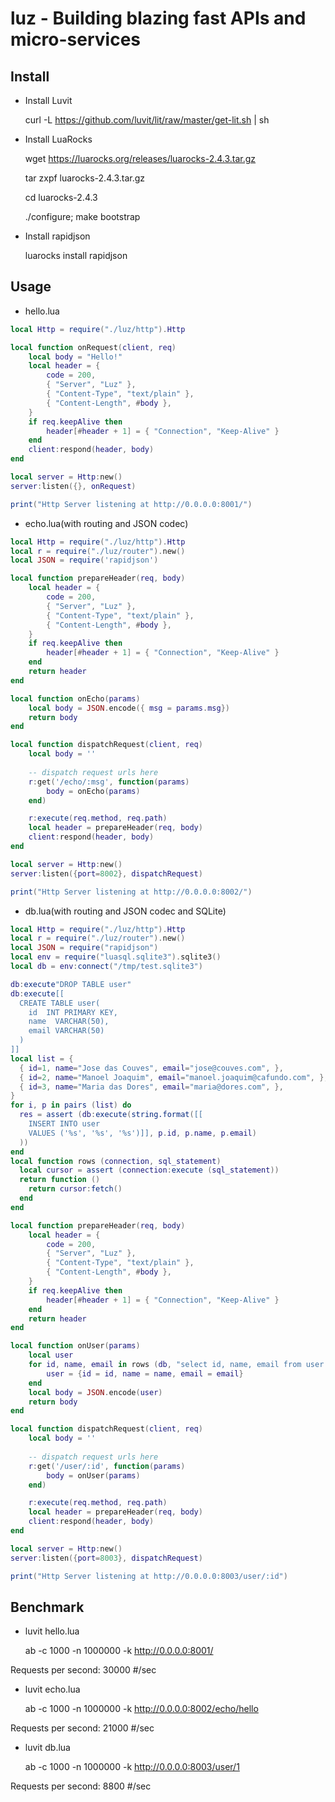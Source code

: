 # luz - Building blazing fast APIs and micro-services

## Install
- Install Luvit

    curl -L https://github.com/luvit/lit/raw/master/get-lit.sh | sh

- Install LuaRocks

    wget https://luarocks.org/releases/luarocks-2.4.3.tar.gz

    tar zxpf luarocks-2.4.3.tar.gz

    cd luarocks-2.4.3

    ./configure; make bootstrap

- Install rapidjson

    luarocks install rapidjson

## Usage
- hello.lua
```Lua
local Http = require("./luz/http").Http

local function onRequest(client, req)
	local body = "Hello!"
	local header = {
		code = 200,
		{ "Server", "Luz" },
		{ "Content-Type", "text/plain" },
		{ "Content-Length", #body },
	}
	if req.keepAlive then
		header[#header + 1] = { "Connection", "Keep-Alive" }
	end
	client:respond(header, body)
end

local server = Http:new()
server:listen({}, onRequest)

print("Http Server listening at http://0.0.0.0:8001/")
```

- echo.lua(with routing and JSON codec)
```Lua
local Http = require("./luz/http").Http
local r = require("./luz/router").new()
local JSON = require('rapidjson')

local function prepareHeader(req, body)
	local header = {
		code = 200,
		{ "Server", "Luz" },
		{ "Content-Type", "text/plain" },
		{ "Content-Length", #body },
	}
	if req.keepAlive then
		header[#header + 1] = { "Connection", "Keep-Alive" }
	end
	return header
end

local function onEcho(params)
	local body = JSON.encode({ msg = params.msg})
	return body
end

local function dispatchRequest(client, req)
	local body = ''
	
	-- dispatch request urls here
	r:get('/echo/:msg', function(params)
		body = onEcho(params)
	end)

	r:execute(req.method, req.path)
	local header = prepareHeader(req, body)
	client:respond(header, body)
end

local server = Http:new()
server:listen({port=8002}, dispatchRequest)

print("Http Server listening at http://0.0.0.0:8002/")
```

- db.lua(with routing and JSON codec and SQLite)
```Lua
local Http = require("./luz/http").Http
local r = require("./luz/router").new()
local JSON = require("rapidjson")
local env = require("luasql.sqlite3").sqlite3()
local db = env:connect("/tmp/test.sqlite3")

db:execute"DROP TABLE user"
db:execute[[
  CREATE TABLE user(
    id  INT PRIMARY KEY,
    name  VARCHAR(50),
    email VARCHAR(50)
  )
]]
local list = {
  { id=1, name="Jose das Couves", email="jose@couves.com", },
  { id=2, name="Manoel Joaquim", email="manoel.joaquim@cafundo.com", },
  { id=3, name="Maria das Dores", email="maria@dores.com", },
}
for i, p in pairs (list) do
  res = assert (db:execute(string.format([[
    INSERT INTO user
    VALUES ('%s', '%s', '%s')]], p.id, p.name, p.email)
  ))
end
local function rows (connection, sql_statement)
  local cursor = assert (connection:execute (sql_statement))
  return function ()
    return cursor:fetch()
  end
end

local function prepareHeader(req, body)
	local header = {
		code = 200,
		{ "Server", "Luz" },
		{ "Content-Type", "text/plain" },
		{ "Content-Length", #body },
	}
	if req.keepAlive then
		header[#header + 1] = { "Connection", "Keep-Alive" }
	end
	return header
end

local function onUser(params)
	local user
	for id, name, email in rows (db, "select id, name, email from user where id = "..params.id) do
		user = {id = id, name = name, email = email}
	end
	local body = JSON.encode(user)
	return body
end

local function dispatchRequest(client, req)
	local body = ''
	
	-- dispatch request urls here
	r:get('/user/:id', function(params)
		body = onUser(params)
	end)

	r:execute(req.method, req.path)
	local header = prepareHeader(req, body)
	client:respond(header, body)
end

local server = Http:new()
server:listen({port=8003}, dispatchRequest)

print("Http Server listening at http://0.0.0.0:8003/user/:id")
```

## Benchmark
- luvit hello.lua

    ab -c 1000 -n 1000000 -k http://0.0.0.0:8001/

Requests per second: 30000 #/sec

- luvit echo.lua

    ab -c 1000 -n 1000000 -k http://0.0.0.0:8002/echo/hello

Requests per second: 21000 #/sec

- luvit db.lua

    ab -c 1000 -n 1000000 -k http://0.0.0.0:8003/user/1

Requests per second: 8800 #/sec